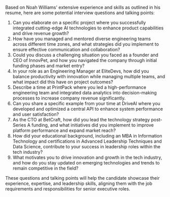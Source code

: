 Based on Noah Williams' extensive experience and skills as outlined in his resume, here are some potential interview questions and talking points:

1. Can you elaborate on a specific project where you successfully integrated cutting-edge AI technologies to enhance product capabilities and drive revenue growth?
2. How have you managed and mentored diverse engineering teams across different time zones, and what strategies did you implement to ensure effective communication and collaboration?
3. Could you discuss a challenging situation you faced as a founder and CEO of InnovPet, and how you navigated the company through initial funding phases and market entry?
4. In your role as an Engineering Manager at EliteDevs, how did you balance productivity with innovation while managing multiple teams, and what impact did this have on project outcomes?
5. Describe a time at PrintPack where you led a high-performance engineering team and integrated data analytics into decision-making processes to increase company revenue significantly.
6. Can you share a specific example from your time at DriveAI where you developed and optimized a central API to enhance system performance and user satisfaction?
7. As the CTO at BetCraft, how did you lead the technology strategy post-Series A funding, and what initiatives did you implement to improve platform performance and expand market reach?
8. How did your educational background, including an MBA in Information Technology and certifications in Advanced Leadership Techniques and Data Science, contribute to your success in leadership roles within the tech industry?
9. What motivates you to drive innovation and growth in the tech industry, and how do you stay updated on emerging technologies and trends to remain competitive in the field?

These questions and talking points will help the candidate showcase their experience, expertise, and leadership skills, aligning them with the job requirements and responsibilities for senior executive roles.